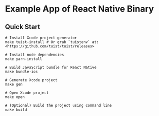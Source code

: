 # Example App of React Native Binary

## Quick Start

```shell
# Install Xcode project generator
make tuist-install # Or grab `tuistenv` at: <https://github.com/tuist/tuist/releases>

# Install node dependencies
make yarn-install

# Build JavaScript bundle for React Native
make bundle-ios

# Generate Xcode project
make gen

# Open Xcode project
make open

# (Optional) Build the project using command line
make build
```